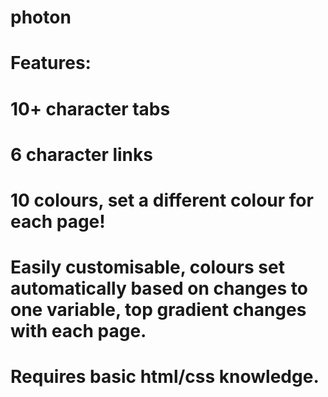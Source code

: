 # photon

# Features:

# 10+ character tabs
# 6 character links
# 10 colours, set a different colour for each page!
# Easily customisable, colours set automatically based on changes to one variable, top gradient changes with each page.
# Requires basic html/css knowledge.
